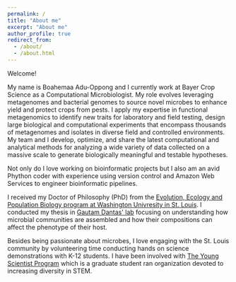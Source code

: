 ```yaml
---
permalink: /
title: "About me"
excerpt: "About me"
author_profile: true
redirect_from: 
  - /about/
  - /about.html
--- 
```

Welcome!

My name is Boahemaa Adu-Oppong and I currently work at Bayer Crop Science as a Computational Microbiologist. My role evolves leveraging metagenomes and bacterial genomes to source novel microbes to enhance yield and protect crops from pests. I apply my expertise in functional metagenomics to identify new traits for laboratory and field testing, design large biological and computational experiments that encompass thousands of metagenomes and isolates in diverse field and controlled environments. My team and I develop, optimize, and share the latest computational and analytical methods for analyzing a wide variety of data collected on a massive scale to generate biologically meaningful and testable hypotheses.

Not only do I love working on bioinformatic projects but I also am an avid Phython coder with experience using version control and Amazon Web Services to engineer bioinformatic pipelines. 

I received my Doctor of Philosophy (PhD) from the [Evolution, Ecology and Population Biology program at Washington Univresity in St. Louis](http://dbbs.wustl.edu/divprograms/eepb/Pages/default.aspx). I conducted my thesis in [Gautam Dantas' lab](http://www.dantaslab.org/) focusing on understanding how microbial communities are assembled and how their compositions can affect the phenotype of their host. 

Besides being passionate about microbes, I love engaging with the St. Louis community by volunteering time conducting hands on science demonstrations with K-12 students. I have been involved with [The Young Scientist Program](http://ysp.wustl.edu) which is a graduate student ran organization devoted to increasing diversity in STEM. 


